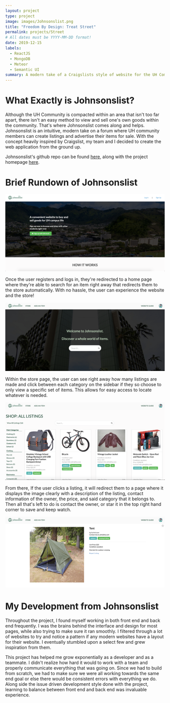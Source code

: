 ```yaml
---
layout: project
type: project
image: images/Johnsonslist.png
title: "Freedom By Design: Treat Street"
permalink: projects/Street
# All dates must be YYYY-MM-DD format!
date: 2019-12-15
labels:
  - ReactJS
  - MongoDB
  - Meteor
  - Semantic UI
summary: A modern take of a Craigslists style of website for the UH Community
---
```


<h1>What Exactly is Johnsonslist?</h1>

Although the UH Community is compacted within an area that isn't too far apart, there isn't an easy method to view and sell one's own goods within the community. That's where Johnsonslist comes along and helps. Johnsonslist is an intuitive, modern take on a forum where UH community members can create listings and advertise their items for sale. With the concept heavily inspired by Craigslist, my team and I decided to create the web application from the ground up.

Johnsonslist's github repo can be found [here](https://github.com/Johnsonslist/Johnsonslist), along with the project homepage [here](https://johnsonslist.github.io).

<h1>Brief Rundown of Johnsonslist</h1>

<img class="ui huge centered image" src="../images/landing-page.png"/>

Once the user registers and logs in, they're redirected to a home page where they're able to search for an item right away that redirects them to the store automatically. With no hassle, the user can experience the website and the store!

<img class="ui huge centered image" src="../images/home-page.png"/>

Within the store page, the user can see right away how many listings are made and click between each category on the sidebar if they so choose to only view a specific set of items. This allows for easy access to locate whatever is needed.

<img class="ui huge centered image" src="../images/store-page.png"/>

From there, If the user clicks a listing, it will redirect them to a page where it displays the image clearly with a description of the listing, contact information of the owner, the price, and said category that it belongs to. Then all that's left to do is contact the owner, or star it in the top right hand corner to save and keep watch.

<img class="ui huge centered image" src="../images/item-page.png"/>

<h1>My Development from Johnsonslist</h1>

Throughout the project, I found myself working in both front end and back end frequently. I was the brains behind the interface and design for most pages, while also trying to make sure it ran smoothly. I filtered through a lot of websites to try and notice a pattern if any modern websites have a layout for their website. I eventually stumbled upon a select few and grew inspiration from them. 

This project has helped me grow exponentially as a developer and as a teammate. I didn't realize how hard it would to work with a team and properly communicate everything that was going on. Since we had to build from scratch, we had to make sure we were all working towards the same end goal or else there would be consistent errors with everything we do. Along side the issue driven development style done with the project, learning to balance between front end and back end was invaluable experience.